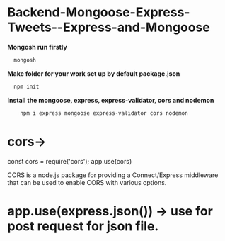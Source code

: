# Backend-Mongoose-Express-Tweets--Express-and-Mongoose

**Mongosh run firstly**
```js
  mongosh
```
**Make folder for your work** 
**set up by default package.json**
```js
  npm init
```

**Install the mongoose, express, express-validator, cors and nodemon**
```js
    npm i express mongoose express-validator cors nodemon
```

# cors-> 
const cors = require('cors');
app.use(cors)

CORS is a node.js package for providing a Connect/Express middleware that can be used to enable CORS with various options.

# app.use(express.json()) -> use for post request for json file.
